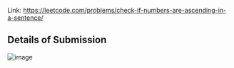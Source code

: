 Link: https://leetcode.com/problems/check-if-numbers-are-ascending-in-a-sentence/
## Details of Submission
![image](https://github.com/mgalang229/LeetCode-Check-if-Numbers-Are-Ascending-in-a-Sentence/assets/51401355/c2841ce9-c4a6-4510-a9ca-c1f3cad73609)
